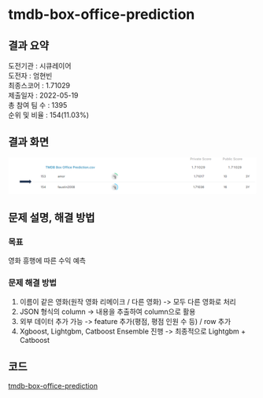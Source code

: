 # tmdb-box-office-prediction

## 결과 요약
도전기관 : 시큐레이어    
도전자 : 엄현빈     
최종스코어 : 1.71029     
제출일자 : 2022-05-19      
총 참여 팀 수 : 1395      
순위 및 비율 : 154(11.03%)      

## 결과 화면
![leaderboard_tmdb](./img/leaderboard_tmdb.PNG)

## 문제 설명, 해결 방법
### 목표
영화 흥행에 따른 수익 예측

### 문제 해결 방법
1. 이름이 같은 영화(원작 영화 리메이크 / 다른 영화) -> 모두 다른 영화로 처리
2. JSON 형식의 column -> 내용을 추출하여 column으로 활용
3. 외부 데이터 추가 가능 -> feature 추가(평점, 평점 인원 수 등) / row 추가
4. Xgboost, Lightgbm, Catboost Ensemble 진행 -> 최종적으로 Lightgbm + Catboost 

## 코드
[tmdb-box-office-prediction](https://github.com/Umhyunbin/AutoAPE-challenge3/blob/4e25c9ae18442844d4e87a7dea64b349cff35166/kaggle/tmdb-box-office-prediction/tmdb-box-office-prediction.ipynb)
